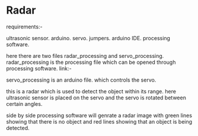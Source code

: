 # Radar

requirements:-

ultrasonic sensor.
arduino.
servo.
jumpers.
arduino IDE.
processing software.

here there are two files radar_processing and servo_processing.
radar_processing is the processing file which can be opened through processing software.
link:- 


servo_processing is an arduino file. which controls the servo.


this is a radar which is used to detect the object within its range. here ultrasonic sensor is placed on the servo and the servo is rotated
between certain angles.

side by side processing software will genrate a radar image with green lines showing that there is no object and red lines showing that an
object is being detected.


